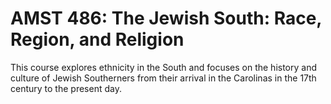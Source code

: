 # AMST 486: The Jewish South: Race, Region, and Religion

This course explores ethnicity in the South and focuses on the history and culture of Jewish Southerners from their arrival in the Carolinas in the 17th century to the present day.
